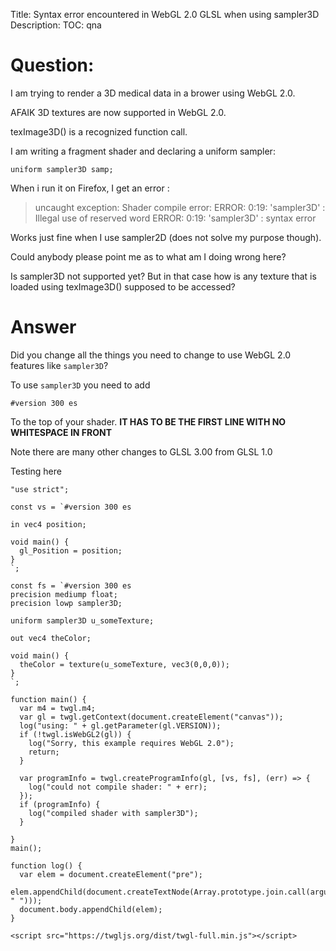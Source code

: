 Title: Syntax error encountered in WebGL 2.0 GLSL when using sampler3D
Description:
TOC: qna

# Question:

I am trying to render a 3D medical data in a brower using WebGL 2.0.

AFAIK 3D textures are now supported in WebGL 2.0.

texImage3D() is a recognized function call.

I am writing a fragment shader and declaring a uniform sampler:

    uniform sampler3D samp;

When i run it on Firefox, I get an error :

>  uncaught exception: Shader compile error: ERROR: 0:19: 'sampler3D' :
>  Illegal use of reserved word  ERROR: 0:19: 'sampler3D' : syntax error

Works just fine when I use sampler2D (does not solve my purpose though).

Could anybody please point me as to what am I doing wrong here?

Is sampler3D not supported yet?
But in that case how is any texture that is loaded using texImage3D() supposed to be accessed?

# Answer

Did you change all the things you need to change to use WebGL 2.0 features like `sampler3D`?

To use `sampler3D` you need to add 

    #version 300 es

To the top of your shader. **IT HAS TO BE THE FIRST LINE WITH NO WHITESPACE IN FRONT**

Note there are many other changes to GLSL 3.00 from GLSL 1.0

Testing here

<!-- begin snippet: js hide: false console: true -->

<!-- language: lang-js -->

    "use strict";

    const vs = `#version 300 es

    in vec4 position;

    void main() {
      gl_Position = position;
    }
    `;

    const fs = `#version 300 es
    precision mediump float;
    precision lowp sampler3D;

    uniform sampler3D u_someTexture;

    out vec4 theColor;

    void main() {
      theColor = texture(u_someTexture, vec3(0,0,0));
    }
    `;

    function main() {
      var m4 = twgl.m4;
      var gl = twgl.getContext(document.createElement("canvas"));
      log("using: " + gl.getParameter(gl.VERSION));  
      if (!twgl.isWebGL2(gl)) {
        log("Sorry, this example requires WebGL 2.0");  
        return;
      }

      var programInfo = twgl.createProgramInfo(gl, [vs, fs], (err) => {
        log("could not compile shader: " + err);
      });
      if (programInfo) {
        log("compiled shader with sampler3D");
      }

    }
    main();

    function log() {
      var elem = document.createElement("pre");
      elem.appendChild(document.createTextNode(Array.prototype.join.call(arguments, " ")));
      document.body.appendChild(elem);
    }

<!-- language: lang-html -->

    <script src="https://twgljs.org/dist/twgl-full.min.js"></script>

<!-- end snippet -->


